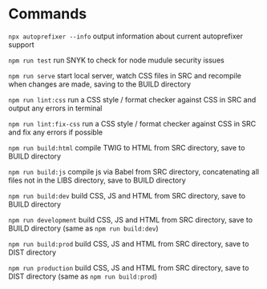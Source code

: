 # Commands

`npx autoprefixer --info` output information about current autoprefixer support

`npm run test` run SNYK to check for node mudule security issues

`npm run serve` start local server, watch CSS files in SRC and recompile when changes are made, saving to the BUILD directory

`npm run lint:css` run a CSS style / format checker against CSS in SRC and output any errors in terminal

`npm run lint:fix-css` run a CSS style / format checker against CSS in SRC and fix any errors if possible

`npm run build:html` compile TWIG to HTML from SRC directory, save to BUILD directory

`npm run build:js` compile js via Babel from SRC directory, concatenating all files not in the LIBS directory, save to BUILD directory

`npm run build:dev` build CSS, JS and HTML from SRC directory, save to BUILD directory

`npm run development` build CSS, JS and HTML from SRC directory, save to BUILD directory (same as `npm run build:dev`)

`npm run build:prod` build CSS, JS and HTML from SRC directory, save to DIST directory

`npm run production` build CSS, JS and HTML from SRC directory, save to DIST directory (same as `npm run build:prod`)
